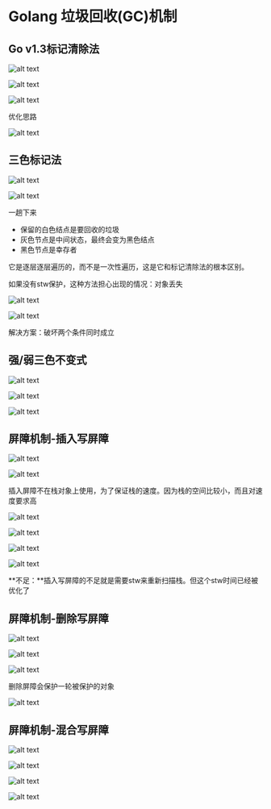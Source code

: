# Golang 垃圾回收(GC)机制

## Go v1.3标记清除法

![alt text](images/image-18.png)

![alt text](images/image-19.png)

![alt text](images/image-20.png)

优化思路

![alt text](images/image-21.png)

## 三色标记法

![alt text](images/image-22.png)

![alt text](images/image-23.png)

一趟下来
  - 保留的白色结点是要回收的垃圾
  - 灰色节点是中间状态，最终会变为黑色结点
  - 黑色节点是幸存者

它是逐层逐层遍历的，而不是一次性遍历，这是它和标记清除法的根本区别。

如果没有stw保护，这种方法担心出现的情况：对象丢失

![alt text](images/image-24.png)

![alt text](images/image-25.png)

解决方案：破坏两个条件同时成立

## 强/弱三色不变式

![alt text](images/image-26.png)

![alt text](images/image-27.png)

![alt text](images/image-28.png)

## 屏障机制-插入写屏障

![alt text](images/image-29.png)

![alt text](images/image-30.png)

插入屏障不在栈对象上使用，为了保证栈的速度。因为栈的空间比较小，而且对速度要求高

![alt text](images/image-31.png)

![alt text](images/image-32.png)

![alt text](images/image-33.png)

![alt text](images/image-34.png)

**不足：**插入写屏障的不足就是需要stw来重新扫描栈。但这个stw时间已经被优化了

## 屏障机制-删除写屏障

![alt text](images/image-35.png)

![alt text](images/image-36.png)

![alt text](images/image-37.png)

删除屏障会保护一轮被保护的对象

![alt text](images/image-38.png)

## 屏障机制-混合写屏障

![alt text](images/image-39.png)

![alt text](images/image-40.png)

![alt text](images/image-41.png)

![alt text](images/image-42.png)